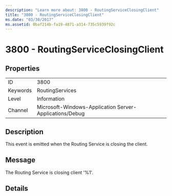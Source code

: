 ```yaml
---
description: "Learn more about: 3800 - RoutingServiceClosingClient"
title: "3800 - RoutingServiceClosingClient"
ms.date: "03/30/2017"
ms.assetid: 0baf214b-fa19-4871-a314-735c5939f92c
---
```

# 3800 - RoutingServiceClosingClient

## Properties  
  
|||  
|-|-|  
|ID|3800|  
|Keywords|RoutingServices|  
|Level|Information|  
|Channel|Microsoft-Windows-Application Server-Applications/Debug|  
  
## Description  

 This event is emitted when the Routing Service is closing the client.  
  
## Message  

 The Routing Service is closing client '%1'.  
  
## Details
